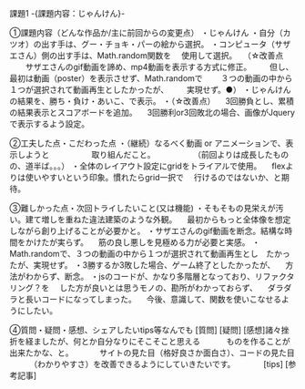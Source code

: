 課題1 -{課題内容：じゃんけん}-

①課題内容（どんな作品か/主に前回からの変更点）
・じゃんけん
・自分（カツオ）の出す手は、グー・チョキ・パーの絵から選択。
・コンピュータ（サザエさん）側の出す手は、Math.random関数を
　使用して選択。
　（☆改善点
　　サザエさんのgif動画を諦め、mp4動画を表示する方式に修正。
　　但し、最初は動画（poster）を表示させず、Math.randomで
　　３つの動画の中から１つが選択されて動画再生としたかったが、
　　実現せず。●）
・じゃんけんの結果を、勝ち・負け・あいこ、で表示。
・（☆改善点）
　3回勝負とし、累積の結果表示とスコアボードを追加。
　3回勝利or3回敗北の場合、画像がJqueryで表示するよう設定。

②工夫した点・こだわった点
・（継続）なるべく動画 or アニメーションで、表示しようと
　　　　　取り組んだこと。
　　　　　（前回よりは成長したものの、道半ば。。。）
・全体のレイアウト設定にgridをトライアルで使用。
　flexよりは使いやすいという印象。慣れたらgrid一択で
　行けるのではないか、と期待。

③難しかった点・次回トライしたいこと(又は機能)
・そもそもの見栄えが汚い。建て増しを重ねた違法建築のような外観。
　最初からもっと全体像を想定しながら創り上げることが必要かと。
・サザエさんのgif動画を断念。結構な時間をかけたが実らず。
　筋の良し悪しを見極める力が必要と実感。
・Math.randomで、３つの動画の中から１つが選択されて動画再生とし　たかったが、実現せず。
・3勝するか3敗した場合、ゲーム終了としたかったが、
　方法がわからず、断念。
・jsのコードが、かなり多階層となっており、リファクタリング？を
　した方が良いとは思うモノの、勘所がわかっておらず、
　ダラダラと長いコードになってしまった。
　今後、意識して、関数を使いこなせるようにしたい。

④質問・疑問・感想、シェアしたいtips等なんでも
[質問]
[疑問]
[感想]諸々挫折を経ましたが、何とか自分なりにそこそこと思える
　　　ものを作ることが出来たかな、と。
　　　サイトの見た目（格好良さか面白さ）、コードの見た目
　　　（わかりやすさ）を改善できるようにしていきたいです。
　　　
[tips]
[参考記事]
